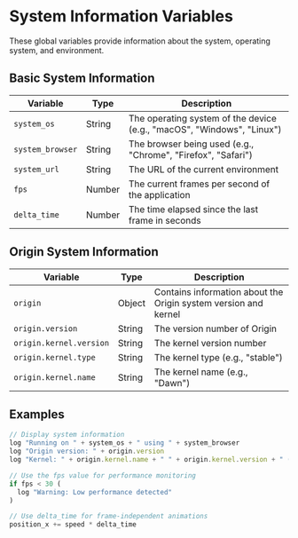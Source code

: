 # System Information Variables

These global variables provide information about the system, operating system, and environment.

## Basic System Information

| Variable | Type | Description |
|----------|------|-------------|
| `system_os` | String | The operating system of the device (e.g., "macOS", "Windows", "Linux") |
| `system_browser` | String | The browser being used (e.g., "Chrome", "Firefox", "Safari") |
| `system_url` | String | The URL of the current environment |
| `fps` | Number | The current frames per second of the application |
| `delta_time` | Number | The time elapsed since the last frame in seconds |

## Origin System Information

| Variable | Type | Description |
|----------|------|-------------|
| `origin` | Object | Contains information about the Origin system version and kernel |
| `origin.version` | String | The version number of Origin |
| `origin.kernel.version` | String | The kernel version number |
| `origin.kernel.type` | String | The kernel type (e.g., "stable") |
| `origin.kernel.name` | String | The kernel name (e.g., "Dawn") |

## Examples

```javascript
// Display system information
log "Running on " + system_os + " using " + system_browser
log "Origin version: " + origin.version
log "Kernel: " + origin.kernel.name + " " + origin.kernel.version + " (" + origin.kernel.type + ")"

// Use the fps value for performance monitoring
if fps < 30 (
  log "Warning: Low performance detected"
)

// Use delta_time for frame-independent animations
position_x += speed * delta_time
```